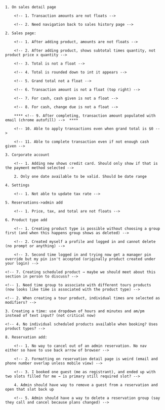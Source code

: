     1. On sales detail page

        <!-- 1. Transaction amounts are not floats -->

        <!-- 2. Need navigation back to sales history page -->

    2. Sales page:

        <!-- 1. After adding product, amounts are not floats -->

        <!-- 2. After adding product, shows subtotal times quantity, not product price x quantity -->

        <!-- 3. Total is not a float -->

        <!-- 4. Total is rounded down to int it appears -->

        <!-- 5. Grand total not a float -->

        <!-- 6. Transaction amount is not a float (top right) -->

        <!-- 7. For cash, cash given is not a float -->

        <!-- 8. For cash, change due is not a float -->

        **** <!-- 9. After completing, transaction amount populated with email (chrome autofill) -->  ****

        <!-- 10. Able to apply transactions even when grand total is $0 -->

        <!-- 11. Able to complete transaction even if not enough cash given -->

    3. Corporate account

        <!-- 1. Adding new shows credit card. Should only show if that is the payment method selected -->

        2. Only one date available to be valid. Should be date range

    4. Settings

        <!-- 1. Not able to update tax rate -->

    5. Reservations->admin add

        <!-- 1. Price, tax, and total are not floats -->

    6. Product type add

        <!-- 1. Creating product type is possible without choosing a group first (and when this happens group shows as deleted) -->

        <!-- 2. Created myself a profile and logged in and cannot delete (no prompt or anything) -->

        <!-- 3. Second time logged in and trying now get a manager pin override but my pin isn't accepted (originally product created under your login) -->

    <!-- 7. Creating scheduled product → maybe we should meet about this section in person to discuss? -->

    <!-- 1. Need time group to associate with different tours products (now looks like time is associated with the product type) -->

    <!-- 2. When creating a tour product, individual times are selected as modifiers? -->

    3. Creating a time: use dropdown of hours and minutes and am/pm instead of text input? (not critical now)

    <!-- 4. No individual scheduled products available when booking? Uses product types? -->

    8. Reservation add:

        <!-- 1. No way to cancel out of an admin reservation. No nav either so have to use back arrow of browser -->

        <!-- 2. Formatting on reservation detail page is weird (email and phone number overlap unless mobile view) -->

        <!-- 3. I booked one guest (me as registrant), and ended up with two slots filled for me → is primary still required slot? -->

        4. Admin should have way to remove a guest from a reservation and open that slot back up

        <!-- 5. Admin should have a way to delete a reservation group (say they call and cancel because plans changed) -->
